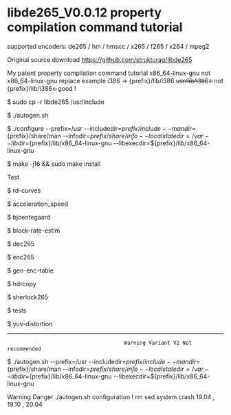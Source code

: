 # libde265_V0.0.12 property compilation command tutorial
supported encoders: de265 / hm / hmscc / x265 / f265 / x264 / mpeg2

Original source download https://github.com/strukturag/libde265

My patent property compilation command tutorial x86_64-linux-gnu not x86_64-linux-gnu replace example i386 -> {prefix}/lib/i386 u̶s̶r̶/̶l̶i̶b̶/̶i̶3̶8̶6<-not {prefix}/lib/i386<-good !

$ sudo cp -r libde265 /usr/include

$ ./autogen.sh

$ ./configure --prefix=/usr --includedir=${prefix}/include --mandir=${prefix}/share/man --infodir=${prefix}/share/info --localstatedir=/var --libdir=${prefix}/lib/x86_64-linux-gnu --libexecdir=${prefix}/lib/x86_64-linux-gnu


$ make -j16 && sudo make install

Test

$ rd-curves

$ acceleration_speed

$ bjoentegaard

$ block-rate-estim

$ dec265

$ enc265

$ gen-enc-table

$ hdrcopy

$ sherlock265

$ tests

$ yuv-distortion

__________________________________________________________________________________________________________________

                                          Warning Variant V2 Not recommended
                                          
                                          
$ ./autogen.sh --prefix=/usr --includedir=${prefix}/include --mandir=${prefix}/share/man --infodir=${prefix}/share/info --localstatedir=/var --libdir=${prefix}/lib/x86_64-linux-gnu --libexecdir=${prefix}/lib/x86_64-linux-gnu

Warning Danger ./autogen.sh configuration ! rm sed system crash 19.04 , 19.10 , 20.04



